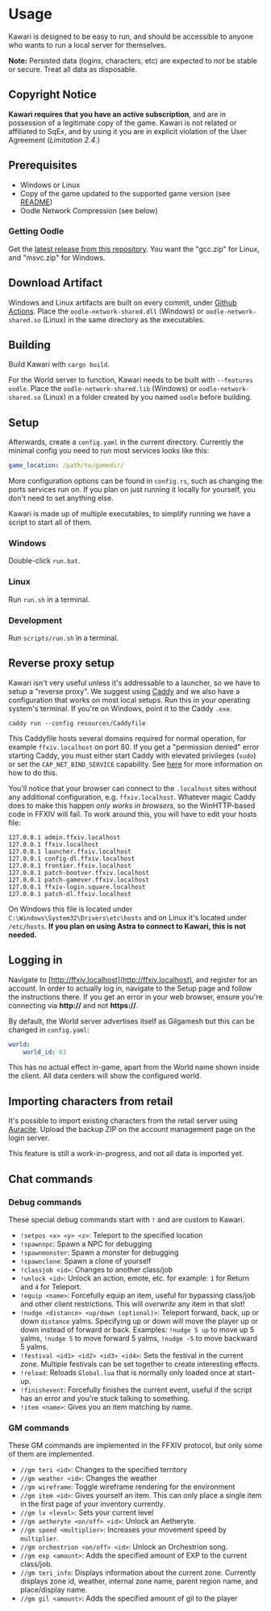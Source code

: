 # Usage

Kawari is designed to be easy to run, and should be accessible to anyone who wants to run a local server for themselves.

**Note:** Persisted data (logins, characters, etc) are expected to _not_ be stable or secure. Treat all data as disposable.

## Copyright Notice

**Kawari requires that you have an active subscription**, and are in possession of a legitimate copy of the game. Kawari is not related or affiliated to SqEx, and by using it you are in explicit violation of the User Agreement (_Limitation 2.4_.)

## Prerequisites

* Windows or Linux
* Copy of the game updated to the supported game version (see [README](README.md))
* Oodle Network Compression (see below)

### Getting Oodle

Get the [latest release from this repository](https://github.com/WorkingRobot/OodleUE/releases/latest). You want the "gcc.zip" for Linux, and "msvc.zip" for Windows.

## Download Artifact

Windows and Linux artifacts are built on every commit, under [Github Actions](https://github.com/redstrate/Kawari/actions). Place the `oodle-network-shared.dll` (Windows) or `oodle-network-shared.so` (Linux) in the same directory as the executables.

## Building

Build Kawari with `cargo build`.

For the World server to function, Kawari needs to be built with `--features oodle`. Place the `oodle-network-shared.lib` (Windows) or `oodle-network-shared.so` (Linux) in a folder created by you named `oodle` before building.

## Setup

Afterwards, create a `config.yaml` in the current directory. Currently the minimal config you need to run most services looks like this:

```yaml
game_location: /path/to/gamedir/
```

More configuration options can be found in `config.rs`, such as changing the ports services run on. If you plan on just running it locally for yourself, you don't need to set anything else.

Kawari is made up of multiple executables, to simplify running we have a script to start all of them.

### Windows

Double-click `run.bat`.

### Linux

Run `run.sh` in a terminal.

### Development

Run `scripts/run.sh` in a terminal.

## Reverse proxy setup

Kawari isn't very useful unless it's addressable to a launcher, so we have to setup a "reverse proxy". We suggest using [Caddy](https://caddyserver.com/download) and we also have a configuration that works on most local setups. Run this in your operating system's terminal. If you're on Windows, point it to the Caddy `.exe`.

```shell
caddy run --config resources/Caddyfile
```

This Caddyfile hosts several domains required for normal operation, for example `ffxiv.localhost` on port 80. If you get a "permission denied" error starting Caddy, you must either start Caddy with elevated privileges (`sudo`) or set the `CAP_NET_BIND_SERVICE` capability. See [here](https://caddyserver.com/docs/quick-starts/caddyfile) for more information on how to do this.

You'll notice that your browser can connect to the `.localhost` sites without any additional configuration, e.g. `ffxiv.localhost`. Whatever magic Caddy does to make this happen _only works in browsers_, so the WinHTTP-based code in FFXIV will fail. To work around this, you will have to edit your hosts file:

```
127.0.0.1 admin.ffxiv.localhost
127.0.0.1 ffxiv.localhost
127.0.0.1 launcher.ffxiv.localhost
127.0.0.1 config-dl.ffxiv.localhost
127.0.0.1 frontier.ffxiv.localhost
127.0.0.1 patch-bootver.ffxiv.localhost
127.0.0.1 patch-gamever.ffxiv.localhost
127.0.0.1 ffxiv-login.square.localhost
127.0.0.1 patch-dl.ffxiv.localhost
```

On Windows this file is located under `C:\Windows\System32\Drivers\etc\hosts` and on Linux it's located under `/etc/hosts`. **If you plan on using Astra to connect to Kawari, this is not needed.**

## Logging in

Navigate to [http://ffxiv.localhost](http://ffxiv.localhost), and register for an account. In order to actually log in, navigate to the Setup page and follow the instructions there. If you get an error in your web browser, ensure you're connecting via **http://** and not **https://**.

By default, the World server advertises itself as Gilgamesh but this can be changed in `config.yaml`:

```yaml
world:
    world_id: 63
```

This has no actual effect in-game, apart from the World name shown inside the client. All data centers will show the configured world.

## Importing characters from retail

It's possible to import existing characters from the retail server using [Auracite](https://auracite.xiv.zone). Upload the backup ZIP on the account management page on the login server.

This feature is still a work-in-progress, and not all data is imported yet.

## Chat commands

### Debug commands

These special debug commands start with `!` and are custom to Kawari.

* `!setpos <x> <y> <z>`: Teleport to the specified location
* `!spawnnpc`: Spawn a NPC for debugging
* `!spawnmonster`: Spawn a monster for debugging
* `!spawnclone`: Spawn a clone of yourself
* `!classjob <id>`: Changes to another class/job
* `!unlock <id>`: Unlock an action, emote, etc. for example: `1` for Return and `4` for Teleport.
* `!equip <name>`: Forcefully equip an item, useful for bypassing class/job and other client restrictions. This will *overwrite* any item in that slot!
* `!nudge <distance> <up/down (optional)>`: Teleport forward, back, up or down `distance` yalms. Specifying up or down will move the player up or down instead of forward or back. Examples: `!nudge 5 up` to move up 5 yalms, `!nudge 5` to move forward 5 yalms, `!nudge -5` to move backward 5 yalms.
* `!festival <id1> <id2> <id3> <id4>`: Sets the festival in the current zone. Multiple festivals can be set together to create interesting effects.
* `!reload`: Reloads `Global.lua` that is normally only loaded once at start-up.
* `!finishevent`: Forcefully finishes the current event, useful if the script has an error and you're stuck talking to something.
* `!item <name>`: Gives you an item matching by name.

### GM commands

These GM commands are implemented in the FFXIV protocol, but only some of them are implemented.

* `//gm teri <id>`: Changes to the specified territory
* `//gm weather <id>`: Changes the weather
* `//gm wireframe`: Toggle wireframe rendering for the environment
* `//gm item <id>`: Gives yourself an item. This can only place a single item in the first page of your inventory currently.
* `//gm lv <level>`: Sets your current level
* `//gm aetheryte <on/off> <id>`: Unlock an Aetheryte.
* `//gm speed <multiplier>`: Increases your movement speed by `multiplier`.
* `//gm orchestrion <on/off> <id>`: Unlock an Orchestrion song.
* `//gm exp <amount>`: Adds the specified amount of EXP to the current class/job.
* `//gm teri_info`: Displays information about the current zone. Currently displays zone id, weather, internal zone name, parent region name, and place/display name.
* `//gm gil <amount>`: Adds the specified amount of gil to the player
